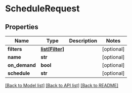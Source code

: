 # ScheduleRequest

## Properties
Name | Type | Description | Notes
------------ | ------------- | ------------- | -------------
**filters** | [**list[Filter]**](Filter.md) |  | [optional] 
**name** | **str** |  | [optional] 
**on_demand** | **bool** |  | [optional] 
**schedule** | **str** |  | [optional] 

[[Back to Model list]](../README.md#documentation-for-models) [[Back to API list]](../README.md#documentation-for-api-endpoints) [[Back to README]](../README.md)


